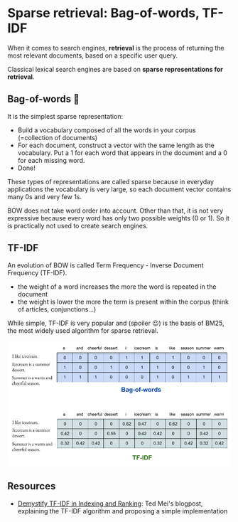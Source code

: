 # Sparse retrieval: Bag-of-words, TF-IDF

When it comes to search engines, **retrieval** is the process of returning the most relevant documents, based on a specific user query.

Classical lexical search engines are based on **sparse representations for retrieval**.


## Bag-of-words 👜
It is the simplest sparse representation:
- Build a vocabulary composed of all the words in your corpus (=collection of documents)
- For each document, construct a vector with the same length as the vocabulary. Put a 1 for each word that appears in the document and a 0 for each missing word.
- Done!

These types of representations are called sparse because in everyday applications the vocabulary is very large, so each document vector contains many 0s and very few 1s.

BOW does not take word order into account. Other than that, it is not very expressive because every word has only two possible weights (0 or 1). So it is practically not used to create search engines.

## TF-IDF
An evolution of BOW is called Term Frequency - Inverse Document Frequency (TF-IDF).
- the weight of a word increases the more the word is repeated in the document
- the weight is lower the more the term is present within the corpus (think of articles, conjunctions...)

While simple, TF-IDF is very popular and (spoiler 😉) is the basis of BM25, the most widely used algorithm for sparse retrieval.

![Bag-of-words vs TF-IDF](../images/bow-tfidf.png)


## Resources
- [Demystify TF-IDF in Indexing and Ranking](https://ted-mei.medium.com/demystify-tf-idf-in-indexing-and-ranking-5c3ae88c3fa0): Ted Mei's blogpost, explaining the TF-IDF algorithm and proposing a simple implementation